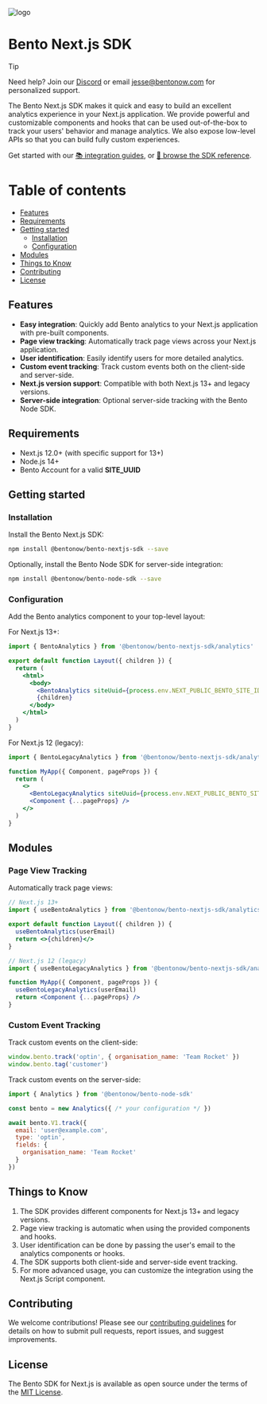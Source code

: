 
![logo](https://app.bentonow.com/brand/logoanim.gif)

# Bento Next.js SDK

> [!TIP]
> Need help? Join our [Discord](https://discord.gg/ssXXFRmt5F) or email jesse@bentonow.com for personalized support.

The Bento Next.js SDK makes it quick and easy to build an excellent analytics experience in your Next.js application. We provide powerful and customizable components and hooks that can be used out-of-the-box to track your users' behavior and manage analytics. We also expose low-level APIs so that you can build fully custom experiences.

Get started with our [📚 integration guides](https://docs.bentonow.com), or [📘 browse the SDK reference](https://docs.bentonow.com/subscribers).

Table of contents
=================

<!--ts-->
* [Features](#features)
* [Requirements](#requirements)
* [Getting started](#getting-started)
    * [Installation](#installation)
    * [Configuration](#configuration)
* [Modules](#modules)
* [Things to Know](#things-to-know)
* [Contributing](#contributing)
* [License](#license)
<!--te-->

## Features

* **Easy integration**: Quickly add Bento analytics to your Next.js application with pre-built components.
* **Page view tracking**: Automatically track page views across your Next.js application.
* **User identification**: Easily identify users for more detailed analytics.
* **Custom event tracking**: Track custom events both on the client-side and server-side.
* **Next.js version support**: Compatible with both Next.js 13+ and legacy versions.
* **Server-side integration**: Optional server-side tracking with the Bento Node SDK.

## Requirements

- Next.js 12.0+ (with specific support for 13+)
- Node.js 14+
- Bento Account for a valid **SITE_UUID**

## Getting started

### Installation

Install the Bento Next.js SDK:

```bash
npm install @bentonow/bento-nextjs-sdk --save
```

Optionally, install the Bento Node SDK for server-side integration:

```bash
npm install @bentonow/bento-node-sdk --save
```

### Configuration

Add the Bento analytics component to your top-level layout:

For Next.js 13+:

```jsx
import { BentoAnalytics } from '@bentonow/bento-nextjs-sdk/analytics'

export default function Layout({ children }) {
  return (
    <html>
      <body>
        <BentoAnalytics siteUuid={process.env.NEXT_PUBLIC_BENTO_SITE_ID!} userEmail={''} />
        {children}
      </body>
    </html>
  )
}
```

For Next.js 12 (legacy):

```jsx
import { BentoLegacyAnalytics } from '@bentonow/bento-nextjs-sdk/analytics/legacy'

function MyApp({ Component, pageProps }) {
  return (
    <>
      <BentoLegacyAnalytics siteUuid={process.env.NEXT_PUBLIC_BENTO_SITE_ID!} userEmail={''} />
      <Component {...pageProps} />
    </>
  )
}
```

## Modules

### Page View Tracking

Automatically track page views:

```jsx
// Next.js 13+
import { useBentoAnalytics } from '@bentonow/bento-nextjs-sdk/analytics'

export default function Layout({ children }) {
  useBentoAnalytics(userEmail)
  return <>{children}</>
}

// Next.js 12 (legacy)
import { useBentoLegacyAnalytics } from '@bentonow/bento-nextjs-sdk/analytics/legacy'

function MyApp({ Component, pageProps }) {
  useBentoLegacyAnalytics(userEmail)
  return <Component {...pageProps} />
}
```

### Custom Event Tracking

Track custom events on the client-side:

```javascript
window.bento.track('optin', { organisation_name: 'Team Rocket' })
window.bento.tag('customer')
```

Track custom events on the server-side:

```javascript
import { Analytics } from '@bentonow/bento-node-sdk'

const bento = new Analytics({ /* your configuration */ })

await bento.V1.track({
  email: 'user@example.com',
  type: 'optin',
  fields: {
    organisation_name: 'Team Rocket'
  }
})
```

## Things to Know

1. The SDK provides different components for Next.js 13+ and legacy versions.
2. Page view tracking is automatic when using the provided components and hooks.
3. User identification can be done by passing the user's email to the analytics components or hooks.
4. The SDK supports both client-side and server-side event tracking.
5. For more advanced usage, you can customize the integration using the Next.js Script component.

## Contributing

We welcome contributions! Please see our [contributing guidelines](CODE_OF_CONDUCT.md) for details on how to submit pull requests, report issues, and suggest improvements.

## License

The Bento SDK for Next.js is available as open source under the terms of the [MIT License](LICENSE.md).
